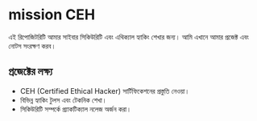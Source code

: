 # mission CEH

এই রিপোজিটরিটি আমার সাইবার সিকিউরিটি এবং এথিক্যাল হ্যাকিং শেখার জন্য। আমি এখানে আমার প্রজেক্ট এবং নোটস সংরক্ষণ করব।

## প্রজেক্টের লক্ষ্য
- CEH (Certified Ethical Hacker) সার্টিফিকেশনের প্রস্তুতি নেওয়া।
- বিভিন্ন হ্যাকিং টুলস এবং টেকনিক শেখা।
- সিকিউরিটি সম্পর্কে প্র্যাকটিক্যাল নলেজ অর্জন করা।
